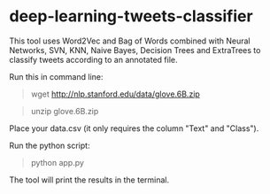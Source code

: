 # deep-learning-tweets-classifier

This tool uses Word2Vec and Bag of Words combined with Neural Networks, SVN, KNN, Naive Bayes, Decision Trees and ExtraTrees to classify tweets according to an annotated file.

Run this in command line:

> wget http://nlp.stanford.edu/data/glove.6B.zip

> unzip glove.6B.zip

Place your data.csv (it only requires the column "Text" and "Class").

Run the python script:

> python app.py

The tool will print the results in the terminal.
